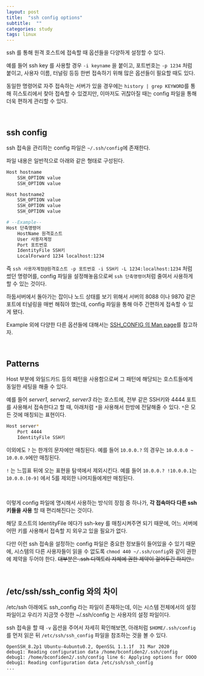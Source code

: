 ```yaml
---
layout: post
title:  "ssh config options"
subtitle:  ""
categories: study
tags: linux
---
```


ssh 를 통해 원격 호스트에 접속할 때 옵션들을 다양하게 설정할 수 있다.

예를 들어 ssh key 를 사용할 경우 ```-i keyname``` 을 붙이고, 포트번호는 ```-p 1234``` 처럼 붙이고, 사용자 이름, 터널링 등등 한번 접속하기 위해 많은 옵션들이 필요할 때도 있다.

동일한 명령어로 자주 접속하는 서버가 있을 경우에는 ```history | grep KEYWORD```를 통해 히스토리에서 찾아 접속할 수 있겠지만, 이마저도 귀찮아질 때는 config 파일을 통해 더욱 편하게 관리할 수 있다.

<br>

## ssh config

ssh 접속을 관리하는 config 파일은 ```~/.ssh/config```에 존재한다.

파일 내용은 일반적으로 아래와 같은 형태로 구성된다.
```bash
Host hostname
    SSH_OPTION value
    SSH_OPTION value

Host hostname2
    SSH_OPTION value
    SSH_OPTION value
    SSH_OPTION value

# --Example--
Host 단축명령어
    HostName 원격호스트
    User 사용자계정
    Port 포트번호
    IdentityFile SSH키
    LocalForward 1234 localhost:1234
```

즉 ```ssh 사용자계정@원격호스트 -p 포트번호 -i SSH키 -L 1234:localhost:1234``` 처럼 썼던 명령어를, config 파일을 설정해놓음으로써 ```ssh 단축명령어```처럼 줄여서 사용하게 할 수 있는 것이다.

하둡서버에서 돌아가는 잡이나 노드 상태를 보기 위해서 서버의 8088 이나 9870 같은 포트에 터널링을 매번 해줘야 했는데, config 파일을 통해 아주 간편하게 접속할 수 있게 됐다.

Example 외에 다양한 다른 옵션들에 대해서는 [SSH_CONFIG 의 Man page](https://nxmnpg.lemoda.net/ko/5/ssh_config)를 참고하자.

<br>

## Patterns

Host 부분에 와일드카드 등의 패턴을 사용함으로써 그 패턴에 해당되는 호스트들에게 동일한 세팅을 해줄 수 있다.

예를 들어 *server1, server2, server3* 라는 호스트에, 전부 같은 SSH키와 4444 포트를 사용해서 접속한다고 할 때, 아래처럼 ```*```을 사용해서 한방에 전달해줄 수 있다. ```*```은 모든 것에 매칭되는 표현이다.
```bash
Host server*
    Port 4444
    IdentityFile SSH키
```

이외에도 ```?``` 는 한개의 문자에만 매칭된다. 예를 들어 ```10.0.0.?``` 의 경우는 ```10.0.0.0 ~ 10.0.0.9```에만 매칭된다.

```!``` 는 느낌표 뒤에 오는 표현을 탐색에서 제외시킨다. 예를 들어 ```10.0.0.? !10.0.0.1```는 ```10.0.0.[0-9]``` 에서 5를 제외한 나머지들에게만 매칭된다.

<br>

이렇게 config 파일에 명시해서 사용하는 방식의 장점 중 하나가, **각 접속마다 다른 ssh 키들을 사용** 할 때 편리해진다는 것이다.

해당 호스트의 IdentityFile 에다가 ssh-key 를 매칭시켜주면 되기 때문에, 어느 서버에 어떤 키를 사용해서 접속할 지 외우고 있을 필요가 없다.

다만 이런 ssh 접속을 설정하는 config 파일은 중요한 정보들이 들어있을 수 있기 때문에, 시스템의 다른 사용자들이 읽을 수 없도록 ```chmod 440 ~/.ssh/config```와 같이 권한에 제약을 두어야 한다. ~~대부분은 .ssh 디렉토리 자체에 권한 제약이 걸어두긴 하지만..~~

<br>

## /etc/ssh/ssh_config 와의 차이

/etc/ssh 아래에도 ssh_config 라는 파일이 존재하는데, 이는 시스템 전체에서의 설정 파일이고 우리가 지금껏 수정한 ~/.ssh/config 는 사용자의 설정 파일이다.

ssh 접속을 할 때 ```-v``` 옵션을 주어서 자세히 확인해보면, 아래처럼 ```$HOME/.ssh/config``` 를 먼저 읽은 뒤 ```/etc/ssh/ssh_config``` 파일을 참조하는 것을 볼 수 있다.
```
OpenSSH_8.2p1 Ubuntu-4ubuntu0.2, OpenSSL 1.1.1f  31 Mar 2020
debug1: Reading configuration data /home/bconfiden2/.ssh/config
debug1: /home/bconfiden2/.ssh/config line 6: Applying options for OOOO
debug1: Reading configuration data /etc/ssh/ssh_config
...
```